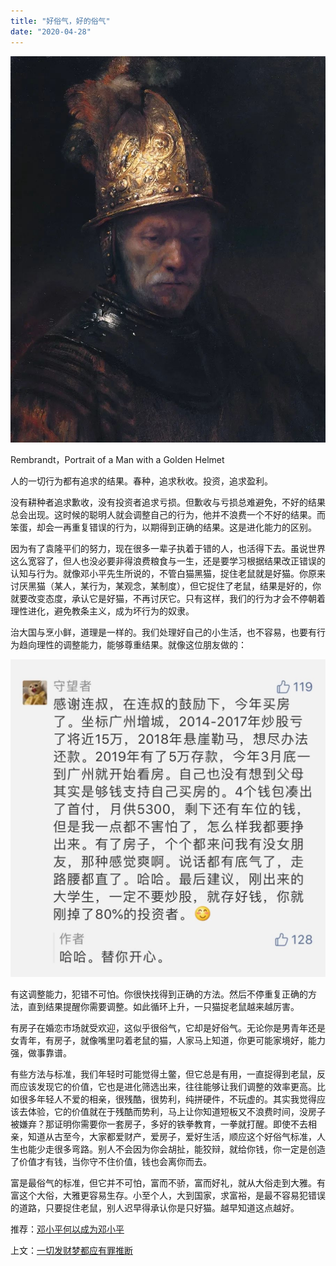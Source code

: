 ```yaml
---
title: "好俗气，好的俗气"
date: "2020-04-28"
---
```


  

![连岳文章](images/连岳文章picture-36.jpg)

Rembrandt，Portrait of a Man with a Golden Helmet

  

人的一切行为都有追求的结果。春种，追求秋收。投资，追求盈利。  

  

没有耕种者追求歉收，没有投资者追求亏损。但歉收与亏损总难避免，不好的结果总会出现。这时候的聪明人就会调整自己的行为，他并不浪费一个不好的结果。而笨蛋，却会一再重复错误的行为，以期得到正确的结果。这是进化能力的区别。

  

因为有了袁隆平们的努力，现在很多一辈子执着于错的人，也活得下去。虽说世界这么宽容了，但人也没必要非得浪费粮食与一生，还是要学习根据结果改正错误的认知与行为。就像邓小平先生所说的，不管白猫黑猫，捉住老鼠就是好猫。你原来讨厌黑猫（某人，某行为，某观念，某制度），但它捉住了老鼠，结果是好的，你就要改变态度，承认它是好猫，不再讨厌它。只有这样，我们的行为才会不停朝着理性进化，避免教条主义，成为坏行为的奴隶。

  

治大国与烹小鲜，道理是一样的。我们处理好自己的小生活，也不容易，也要有行为趋向理性的调整能力，能够尊重结果。就像这位朋友做的：

  

![连岳文章](images/连岳文章picture-37.jpg)

  

有这调整能力，犯错不可怕。你很快找得到正确的方法。然后不停重复正确的方法，直到结果提醒你需要调整。如此循环上升，一只猫捉老鼠越来越厉害。

  

有房子在婚恋市场就受欢迎，这似乎很俗气，它却是好俗气。无论你是男青年还是女青年，有房子，就像嘴里叼着老鼠的猫，人家马上知道，你更可能家境好，能力强，做事靠谱。

  

有些方法与标准，我们年轻时可能觉得土鳖，但它总是有用，一直捉得到老鼠，反而应该发现它的价值，它也是进化筛选出来，往往能够让我们调整的效率更高。比如很多年轻人不爱的相亲，很残酷，很势利，纯拼硬件，不玩虚的。其实我觉得应该去体验，它的价值就在于残酷而势利，马上让你知道短板又不浪费时间，没房子被嫌弃？那证明你需要你一套房子，多好的铁拳教育，一拳就打醒。即使不去相亲，知道从古至今，大家都爱财产，爱房子，爱好生活，顺应这个好俗气标准，人生也能少走很多弯路。别人不会因为你会胡扯，能狡辩，就给你钱，你一定是创造了价值才有钱，当你守不住价值，钱也会离你而去。

  

富是最俗气的标准，但它并不可怕，富而不骄，富而好礼，就从大俗走到大雅。有富这个大俗，大雅更容易生存。小至个人，大到国家，求富裕，是最不容易犯错误的道路，只要捉住老鼠，别人迟早得承认你是只好猫。越早知道这点越好。

  

推荐：[邓小平何以成为邓小平](http://mp.weixin.qq.com/s?__biz=MjM5NDU0Mjk2MQ==&mid=2651638360&idx=2&sn=718afca27076978620d55c68644de5a7&chksm=bd7e4e468a09c7500e5eacda834fc1a4410a25a027a95ff74181a526d2e77d1ebe7e2708df1e&scene=21#wechat_redirect)  

上文：[一切发财梦都应有罪推断](http://mp.weixin.qq.com/s?__biz=MjM5NDU0Mjk2MQ==&mid=2651638636&idx=1&sn=350203b0233d03db58184df6de6c4cdd&chksm=bd7e4f728a09c664388cf63b92f17e8a3eb792710e9d46290f0bba45647f031e34378b1bdea2&scene=21#wechat_redirect)
